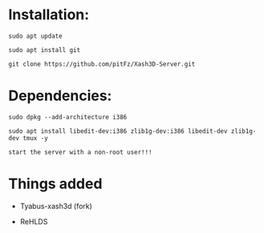 # Installation:
```
sudo apt update
```
```
sudo apt install git
```
```
git clone https://github.com/pitFz/Xash3D-Server.git
```

# Dependencies:
```
sudo dpkg --add-architecture i386
```
```
sudo apt install libedit-dev:i386 zlib1g-dev:i386 libedit-dev zlib1g-dev tmux -y
```

``
start the server with a non-root user!!!
``
# Things added

- Tyabus-xash3d (fork)

- ReHLDS
 







